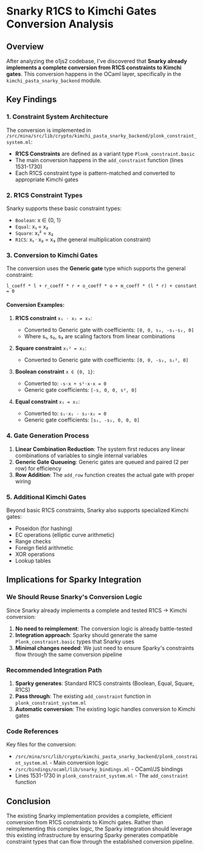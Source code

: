 # Snarky R1CS to Kimchi Gates Conversion Analysis

## Overview

After analyzing the o1js2 codebase, I've discovered that **Snarky already implements a complete conversion from R1CS constraints to Kimchi gates**. This conversion happens in the OCaml layer, specifically in the `kimchi_pasta_snarky_backend` module.

## Key Findings

### 1. Constraint System Architecture

The conversion is implemented in `/src/mina/src/lib/crypto/kimchi_pasta_snarky_backend/plonk_constraint_system.ml`:

- **R1CS Constraints** are defined as a variant type `Plonk_constraint.basic`
- The main conversion happens in the `add_constraint` function (lines 1531-1730)
- Each R1CS constraint type is pattern-matched and converted to appropriate Kimchi gates

### 2. R1CS Constraint Types

Snarky supports these basic constraint types:
- `Boolean`: x ∈ {0, 1}
- `Equal`: x₁ = x₂  
- `Square`: x₁² = x₂
- `R1CS`: x₁ · x₂ = x₃ (the general multiplication constraint)

### 3. Conversion to Kimchi Gates

The conversion uses the **Generic gate** type which supports the general constraint:
```
l_coeff * l + r_coeff * r + o_coeff * o + m_coeff * (l * r) + constant = 0
```

#### Conversion Examples:

1. **R1CS constraint** `x₁ · x₂ = x₃`:
   - Converted to Generic gate with coefficients: `[0, 0, s₃, -s₁·s₂, 0]`
   - Where s₁, s₂, s₃ are scaling factors from linear combinations

2. **Square constraint** `x₁² = x₂`:
   - Converted to Generic gate with coefficients: `[0, 0, -s₂, s₁², 0]`

3. **Boolean constraint** `x ∈ {0, 1}`:
   - Converted to: `-s·x + s²·x·x = 0`
   - Generic gate coefficients: `[-s, 0, 0, s², 0]`

4. **Equal constraint** `x₁ = x₂`:
   - Converted to: `s₁·x₁ - s₂·x₂ = 0`
   - Generic gate coefficients: `[s₁, -s₂, 0, 0, 0]`

### 4. Gate Generation Process

1. **Linear Combination Reduction**: The system first reduces any linear combinations of variables to single internal variables
2. **Generic Gate Queueing**: Generic gates are queued and paired (2 per row) for efficiency
3. **Row Addition**: The `add_row` function creates the actual gate with proper wiring

### 5. Additional Kimchi Gates

Beyond basic R1CS constraints, Snarky also supports specialized Kimchi gates:
- Poseidon (for hashing)
- EC operations (elliptic curve arithmetic)
- Range checks
- Foreign field arithmetic
- XOR operations
- Lookup tables

## Implications for Sparky Integration

### We Should Reuse Snarky's Conversion Logic

Since Snarky already implements a complete and tested R1CS → Kimchi conversion:

1. **No need to reimplement**: The conversion logic is already battle-tested
2. **Integration approach**: Sparky should generate the same `Plonk_constraint.basic` types that Snarky uses
3. **Minimal changes needed**: We just need to ensure Sparky's constraints flow through the same conversion pipeline

### Recommended Integration Path

1. **Sparky generates**: Standard R1CS constraints (Boolean, Equal, Square, R1CS)
2. **Pass through**: The existing `add_constraint` function in `plonk_constraint_system.ml`
3. **Automatic conversion**: The existing logic handles conversion to Kimchi gates

### Code References

Key files for the conversion:
- `/src/mina/src/lib/crypto/kimchi_pasta_snarky_backend/plonk_constraint_system.ml` - Main conversion logic
- `/src/bindings/ocaml/lib/snarky_bindings.ml` - OCaml/JS bindings
- Lines 1531-1730 in `plonk_constraint_system.ml` - The `add_constraint` function

## Conclusion

The existing Snarky implementation provides a complete, efficient conversion from R1CS constraints to Kimchi gates. Rather than reimplementing this complex logic, the Sparky integration should leverage this existing infrastructure by ensuring Sparky generates compatible constraint types that can flow through the established conversion pipeline.